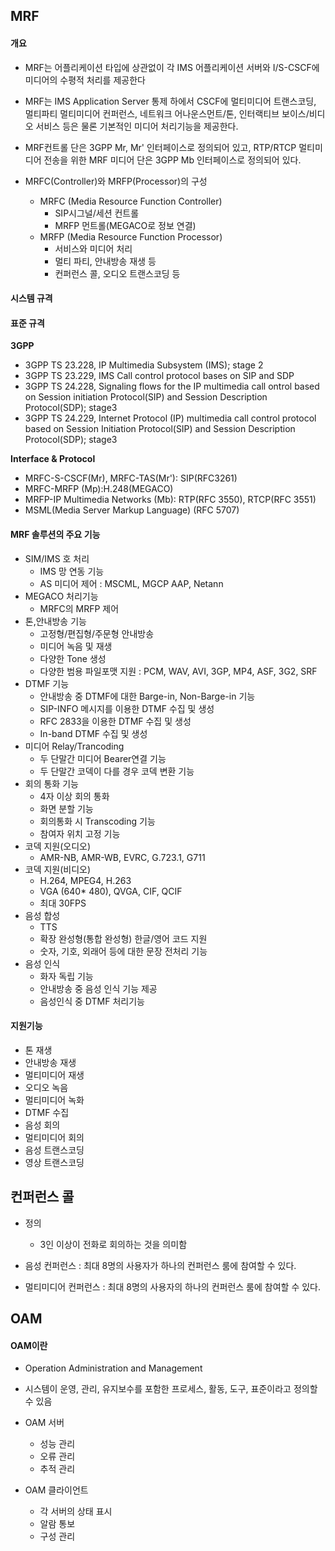 ## MRF

#### 개요
- MRF는 어플리케이션 타입에 상관없이 각 IMS 어플리케이션 서버와 I/S-CSCF에 미디어의 수평적 처리를 제공한다
- MRF는 IMS Application Server 통제 하에서 CSCF에 멀티미디어 트랜스코딩, 멀티파티 멀티미디어 컨퍼런스, 네트워크 어나운스먼트/톤, 인터랙티브 보이스/비디오 서비스 등은 물론 기본적인 미디어 처리기능을 제공한다.
- MRF컨트롤 단은 3GPP Mr, Mr' 인터페이스로 정의되어 있고, RTP/RTCP 멀티미디어 전송을 위한 MRF 미디어 단은 3GPP Mb 인터페이스로 정의되어 있다.

- MRFC(Controller)와 MRFP(Processor)의 구성
  - MRFC (Media Resource Function Controller)
    - SIP시그널/세션 컨트롤
    - MRFP 먼트롤(MEGACO로 정보 연결)
  - MRFP (Media Resource Function Processor)
    - 서비스와 미디어 처리
    - 멀티 파티, 안내방송 재생 등
    - 컨퍼런스 콜, 오디오 트랜스코딩 등

#### 시스템 규격
#### 표준 규격
**3GPP**
- 3GPP TS 23.228, IP Multimedia Subsystem (IMS); stage 2
- 3GPP TS 23.229, IMS Call control protocol bases on SIP and SDP
- 3GPP TS 24.228, Signaling flows for the IP multimedia call ontrol based on Session initiation Protocol(SIP) and Session Description Protocol(SDP); stage3
- 3GPP TS 24.229, Internet Protocol (IP) multimedia call control protocol based on Session Initiation Protocol(SIP) and Session Description Protocol(SDP); stage3

**Interface & Protocol**
- MRFC-S-CSCF(Mr), MRFC-TAS(Mr'): SIP(RFC3261)
- MRFC-MRFP (Mp):H.248(MEGACO)
- MRFP-IP Multimedia Networks (Mb): RTP(RFC 3550), RTCP(RFC 3551)
- MSML(Media Server Markup Language) (RFC 5707)


#### MRF 솔루션의 주요 기능
- SIM/IMS 호 처리
  - IMS 망 연동 기능
  - AS 미디어 제어 : MSCML, MGCP AAP, Netann
- MEGACO 처리기능
  - MRFC의 MRFP 제어
- 톤,안내방송 기능
  - 고정형/편집형/주문형 안내방송
  - 미디어 녹음 및 재생
  - 다양한 Tone 생성
  - 다양한 범용 파일포맷 지원 : PCM, WAV, AVI, 3GP, MP4, ASF, 3G2, SRF
- DTMF 기능
  - 안내방송 중 DTMF에 대한 Barge-in, Non-Barge-in 기능
  - SIP-INFO 메시지를 이용한 DTMF 수집 및 생성
  - RFC 2833을 이용한 DTMF 수집 및 생성
  - In-band DTMF 수집 및 생성
- 미디어 Relay/Trancoding
  - 두 단말간 미디어 Bearer연결 기능
  - 두 단말간 코덱이 다를 경우 코덱 변환 기능
- 회의 통화 기능
  - 4자 이상 회의 통화
  - 화면 분할 기능
  - 회의통화 시 Transcoding 기능
  - 참여자 위치 고정 기능
- 코덱 지원(오디오)
  - AMR-NB, AMR-WB, EVRC, G.723.1, G711
- 코덱 지원(비디오)
  - H.264, MPEG4, H.263
  - VGA (640* 480), QVGA, CIF, QCIF
  - 최대 30FPS
- 음성 합성
  - TTS
  - 확장 완성형(통합 완성형) 한글/영어 코드 지원
  - 숫자, 기호, 외래어 등에 대한 문장 전처리 기능
- 음성 인식
  - 화자 독립 기능
  - 안내방송 중 음성 인식 기능 제공
  - 음성인식 중 DTMF 처리기능

#### 지원기능
- 톤 재생
- 안내방송 재생
- 멀티미디어 재생
- 오디오 녹음
- 멀티미디어 녹화
- DTMF 수집
- 음성 회의
- 멀티미디어 회의
- 음성 트랜스코딩
- 영상 트랜스코딩

## 컨퍼런스 콜

- 정의
  - 3인 이상이 전화로 회의하는 것을 의미함

- 음성 컨퍼런스 : 최대 8명의 사용자가 하나의 컨퍼런스 룸에 참여할 수 있다.
- 멀티미디어 컨퍼런스 : 최대 8명의 사용자의 하나의 컨퍼런스 룸에 참여할 수 있다.

## OAM

#### OAM이란
- Operation Administration and Management
- 시스템이 운영, 관리, 유지보수를 포함한 프로세스, 활동, 도구, 표준이라고 정의할 수 있음

- OAM 서버
  - 성능 관리
  - 오류 관리
  - 추적 관리
- OAM 클라이언트
  - 각 서버의 상태 표시
  - 알람 통보
  - 구성 관리


